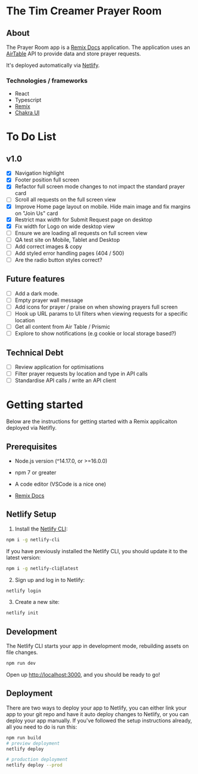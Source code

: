 # The Tim Creamer Prayer Room

## About

The Prayer Room app is a [Remix Docs](https://remix.run/docs) application. The application uses an [AirTable](https://airtable.com) API to provide data and store prayer requests.

It's deployed automatically via [Netlify](https://www.netlify.com/).

### Technologies / frameworks

-   React
-   Typescript
-   [Remix](https://remix.run/docs)
-   [Chakra UI](https://chakra-ui.com/)

# To Do List

## v1.0

-   [x] Navigation highlight
-   [x] Footer position full screen
-   [x] Refactor full screen mode changes to not impact the standard prayer card
-   [ ] Scroll all requests on the full screen view
-   [x] Improve Home page layout on mobile. Hide main image and fix margins on "Join Us" card
-   [x] Restrict max width for Submit Request page on desktop
-   [x] Fix width for Logo on wide desktop view
-   [ ] Ensure we are loading all requests on full screen view
-   [ ] QA test site on Mobile, Tablet and Desktop
-   [ ] Add correct images & copy
-   [ ] Add styled error handling pages (404 / 500)
-   [ ] Are the radio button styles correct?

## Future features

-   [ ] Add a dark mode.
-   [ ] Empty prayer wall message
-   [ ] Add icons for prayer / praise on when showing prayers full screen
-   [ ] Hook up URL params to UI filters when viewing requests for a specific location
-   [ ] Get all content from Air Table / Prismic
-   [ ] Explore to show notifications (e.g cookie or local storage based?)

## Technical Debt

-   [ ] Review application for optimisations
-   [ ] Filter prayer requests by location and type in API calls
-   [ ] Standardise API calls / write an API client

# Getting started

Below are the instructions for getting started with a Remix applicaiton deployed via Netifly.

## Prerequisites

-   Node.js version (^14.17.0, or >=16.0.0)
-   npm 7 or greater
-   A code editor (VSCode is a nice one)

-   [Remix Docs](https://remix.run/docs)

## Netlify Setup

1. Install the [Netlify CLI](https://www.netlify.com/products/dev/):

```sh
npm i -g netlify-cli
```

If you have previously installed the Netlify CLI, you should update it to the latest version:

```sh
npm i -g netlify-cli@latest
```

2. Sign up and log in to Netlify:

```sh
netlify login
```

3. Create a new site:

```sh
netlify init
```

## Development

The Netlify CLI starts your app in development mode, rebuilding assets on file changes.

```sh
npm run dev
```

Open up [http://localhost:3000](http://localhost:3000), and you should be ready to go!

## Deployment

There are two ways to deploy your app to Netlify, you can either link your app to your git repo and have it auto deploy changes to Netlify, or you can deploy your app manually. If you've followed the setup instructions already, all you need to do is run this:

```sh
npm run build
# preview deployment
netlify deploy

# production deployment
netlify deploy --prod
```
